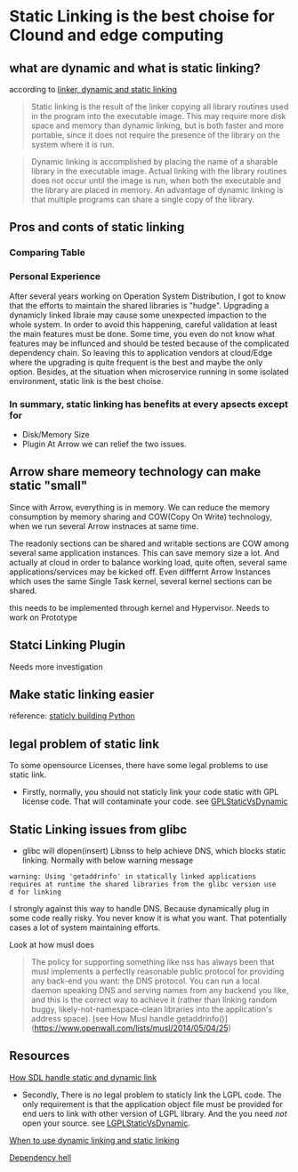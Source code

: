 # Static Linking is the best choise for Clound and edge computing
## what are dynamic and what is static linking?
according to [linker, dynamic and static linking](https://kb.iu.edu/d/akqn)

> Static linking is the result of the linker copying all library routines used in the program into the executable image. This may require more disk space and memory than dynamic linking, but is both faster and more portable, since it does not require the presence of the library on the system where it is run.

> Dynamic linking is accomplished by placing the name of a sharable library in the executable image. Actual linking with the library routines does not occur until the image is run, when both the executable and the library are placed in memory. An advantage of dynamic linking is that multiple programs can share a single copy of the library.


## Pros and conts of static linking
### Comparing Table 

### Personal Experience

After several years working on Operation System Distribution, I got to know that the efforts to maintain the shared libraries is "hudge". Upgrading a dynamicly linked libraie may cause some unexpected impaction to the whole system.  In order to avoid this happening, careful validation at least the main features must be done. Some time, you even do not know what features may be influnced and should be tested because of the complicated dependency chain. So leaving this to application vendors at cloud/Edge where the upgrading is quite frequent is the best and maybe the only option. Besides, at the situation when microservice running in some isolated environment, static link is the best choise.

### In summary, static linking has benefits at every apsects except for
- Disk/Memory Size
- Plugin
At Arrow we can relief the two issues. 

## Arrow share memeory technology can make static "small"
Since with Arrow, everything is in memory. We can reduce the memory consumption by memory sharing and COW(Copy On Write) technology, when we run several Arrow instnaces at same time.

The readonly sections can be shared and writable sections are COW among several same application instances. This can save memory size a lot. And actually at cloud in order to balance working load, quite often, several same applications/services may be kicked off. 
Even difffernt Arrow Instances which uses the same Single Task kernel, several kernel sections can be shared.

this needs to be implemented through kernel and Hypervisor. 
Needs to work on Prototype 

## Statci Linking Plugin
Needs more investigation

## Make static linking easier
reference:
[staticly building Python](https://stackoverflow.com/questions/1150373/compile-the-python-interpreter-statically)


## legal problem of static link

To some opensource Licenses, there have some legal problems to use static link.
- Firstly, normally, you should not staticly link your code static with GPL license code. That will contaminate your code. see
[GPLStaticVsDynamic](https://www.gnu.org/licenses/gpl-faq.html#GPLStaticVsDynamic)

## Static Linking issues from glibc

* glibc will dlopen(insert) Libnss to help achieve DNS, which blocks static linking. Normally with below warning message 

```
warning: Using 'getaddrinfo' in statically linked applications requires at runtime the shared libraries from the glibc version use    d for linking
```
I strongly against this way to handle DNS. Because dynamically plug in some code really risky. You never know it is what you want.
That potentially cases a lot of system maintaining efforts. 

Look at how musl does

> The policy for supporting something like nss has always been that musl implements a perfectly reasonable public protocol for providing any back-end you want: the DNS protocol. You can run a local daemon speaking DNS and serving names from any backend you like, and this is the correct way to achieve it (rather than linking random buggy, likely-not-namespace-clean libraries into the application's address space).
[see How Musl handle getaddrinfo()] (https://www.openwall.com/lists/musl/2014/05/04/25)

## Resources
[How SDL handle static and dynamic link](https://hg.libsdl.org/SDL/file/default/docs/README-dynapi.md)
- Secondly, There is _no_ legal problem to staticly link the LGPL code. The only requirement is that the application object file must be provided for end uers to link with other version of LGPL library. And the you need _not_ open your source. see
[LGPLStaticVsDynamic](https://www.gnu.org/licenses/gpl-faq.html#LGPLStaticVsDynamic).

[When to use dynamic linking and static linking](https://www.ibm.com/support/knowledgecenter/en/ssw_aix_71/com.ibm.aix.performance/when_dyn_linking_static_linking.htm)

[Dependency hell](https://en.wikipedia.org/wiki/Dependency_hell)
